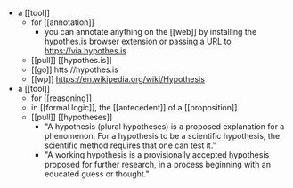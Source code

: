 - a [[tool]]
  - for [[annotation]]
	  - you can annotate anything on the [[web]] by installing the hypothes.is browser extension or passing a URL to https://via.hypothes.is
  - [[pull]] [[hypothes.is]]
  - [[go]] htts://hypothes.is
  - [[wp]] https://en.wikipedia.org/wiki/Hypothesis
- a [[tool]]
	- for [[reasoning]]
	- in [[formal logic]], the [[antecedent]] of a [[proposition]].
	- [[pull]] [[hypotheses]]
		- "A hypothesis (plural hypotheses) is a proposed explanation for a phenomenon. For a hypothesis to be a scientific hypothesis, the scientific method requires that one can test it."
		- "A working hypothesis is a provisionally accepted hypothesis proposed for further research, in a process beginning with an educated guess or thought."
